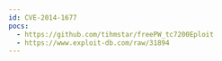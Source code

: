 ```yaml
---
id: CVE-2014-1677
pocs:
  - https://github.com/tihmstar/freePW_tc7200Eploit
  - https://www.exploit-db.com/raw/31894
---
```

